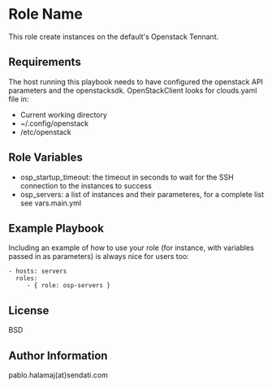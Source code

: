 Role Name
=========

This role create instances on the default's Openstack Tennant.

Requirements
------------

The host running this playbook needs to have configured the openstack API parameters and the openstacksdk.
OpenStackClient looks for clouds.yaml file in:

* Current working directory
* ~/.config/openstack
* /etc/openstack


Role Variables
--------------

* osp_startup_timeout: the timeout in seconds to wait for the SSH connection to the instances to success
* osp_servers: a list of instances and their parameteres, for a complete list see vars.main.yml


Example Playbook
----------------

Including an example of how to use your role (for instance, with variables passed in as parameters) is always nice for users too:

    - hosts: servers
      roles:
         - { role: osp-servers }

License
-------

BSD

Author Information
------------------

pablo.halamaj(at)sendati.com

